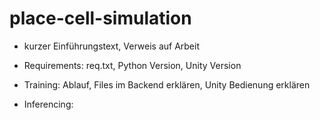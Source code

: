 # place-cell-simulation

- kurzer Einführungstext, Verweis auf Arbeit

- Requirements: req.txt, Python Version, Unity Version

- Training: Ablauf, Files im Backend erklären, Unity Bedienung erklären

- Inferencing:
